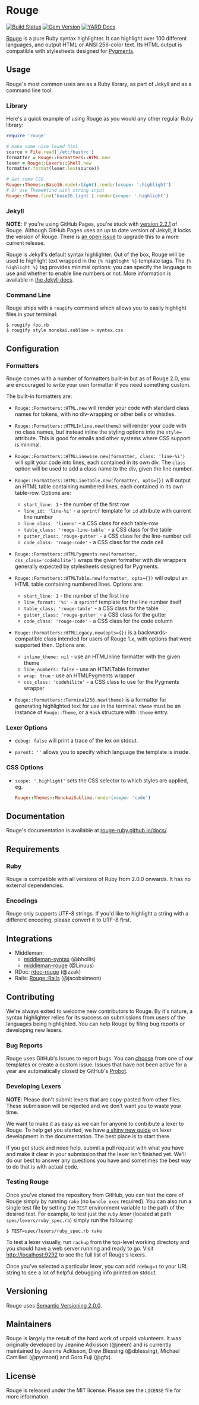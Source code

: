 # Rouge

[![Build Status](https://secure.travis-ci.org/rouge-ruby/rouge.svg)](https://travis-ci.org/rouge-ruby/rouge)
[![Gem Version](https://badge.fury.io/rb/rouge.svg)](https://rubygems.org/gems/rouge)
[![YARD Docs](http://img.shields.io/badge/yard-docs-blue.svg)](https://rouge-ruby.github.io/docs/)


[Rouge][] is a pure Ruby syntax highlighter. It can highlight over 100 different
languages, and output HTML or ANSI 256-color text. Its HTML output is
compatible with stylesheets designed for [Pygments][].

[Rouge]: http://rouge.jneen.net/ "Rouge"

[Pygments]: http://pygments.org "Pygments"

## Usage

Rouge's most common uses are as a Ruby library, as part of Jekyll and as a
command line tool.

### Library

Here's a quick example of using Rouge as you would any other regular Ruby
library:

``` ruby
require 'rouge'

# make some nice lexed html
source = File.read('/etc/bashrc')
formatter = Rouge::Formatters::HTML.new
lexer = Rouge::Lexers::Shell.new
formatter.format(lexer.lex(source))

# Get some CSS
Rouge::Themes::Base16.mode(:light).render(scope: '.highlight')
# Or use Theme#find with string input
Rouge::Theme.find('base16.light').render(scope: '.highlight')
```

### Jekyll

**NOTE**: If you're using GitHub Pages, you're stuck with [version
2.2.1][ghp-versions] of Rouge. Although GitHub Pages uses an up to date version
of Jekyll, it locks the version of Rouge. There is [an open issue][ghp-issue] to
upgrade this to a more current release.

[ghp-versions]: https://pages.github.com/versions/
"Version of the dependencies used by GitHub Pages"

[ghp-issue]: https://github.com/github/pages-gem/issues/601
"pages-gem Issue #601"

Rouge is Jekyll's default syntax highlighter. Out of the box, Rouge will be
used to highlight text wrapped in the `{% highlight %}` template tags. The
`{% highlight %}` tag provides minimal options: you can specify the language to
use and whether to enable line numbers or not. More information is available in
[the Jekyll docs][j-docs].

[j-docs]: https://jekyllrb.com/docs/liquid/tags/#code-snippet-highlighting
"Code snippet highlighting in the Jekyll documentation"

### Command Line

Rouge ships with a `rougify` command which allows you to easily highlight files
in your terminal:

``` shell
$ rougify foo.rb
$ rougify style monokai.sublime > syntax.css
```

## Configuration

### Formatters

Rouge comes with a number of formatters built-in but as of Rouge 2.0, you are
encouraged to write your own formatter if you need something custom.

The built-in formatters are:

* `Rouge::Formatters::HTML.new` will render your code with standard class names
  for tokens, with no div-wrapping or other bells or whistles.

* `Rouge::Formatters::HTMLInline.new(theme)` will render your code with no class
  names, but instead inline the styling options into the `style=` attribute.
  This is good for emails and other systems where CSS support is minimal.

* `Rouge::Formatters::HTMLLinewise.new(formatter, class: 'line-%i')` will split
  your code into lines, each contained in its own div. The `class` option will
  be used to add a class name to the div, given the line number.

* `Rouge::Formatters::HTMLLineTable.new(formatter, opts={})` will output an HTML
  table containing numbered lines, each contained in its own table-row. Options
  are:
    * `start_line: 1` - the number of the first row
    * `line_id: 'line-%i'` - a `sprintf` template for `id` attribute with
      current line number
    * `line_class: 'lineno'` - a CSS class for each table-row
    * `table_class: 'rouge-line-table'` - a CSS class for the table
    * `gutter_class: 'rouge-gutter'` - a CSS class for the line-number cell
    * `code_class: 'rouge-code'` - a CSS class for the code cell

* `Rouge::Formatters::HTMLPygments.new(formatter, css_class='codehilite')` wraps
  the given formatter with div wrappers generally expected by stylesheets
  designed for Pygments.

* `Rouge::Formatters::HTMLTable.new(formatter, opts={})` will output an HTML
  table containing numbered lines. Options are:
    * `start_line: 1` - the number of the first line
    * `line_format: '%i'` - a `sprintf` template for the line number itself
    * `table_class: 'rouge-table'` - a CSS class for the table
    * `gutter_class: 'rouge-gutter'` - a CSS class for the gutter
    * `code_class: 'rouge-code'` - a CSS class for the code column

* `Rouge::Formatters::HTMLLegacy.new(opts={})` is a backwards-compatible class
  intended for users of Rouge 1.x, with options that were supported then.
  Options are:
    * `inline_theme: nil` - use an HTMLInline formatter with the given theme
    * `line_numbers: false` - use an HTMLTable formatter
    * `wrap: true` - use an HTMLPygments wrapper
    * `css_class: 'codehilite'` - a CSS class to use for the Pygments wrapper

* `Rouge::Formatters::Terminal256.new(theme)` is a formatter for generating
  highlighted text for use in the terminal. `theme` must be an instance of
  `Rouge::Theme`, or a `Hash` structure with `:theme` entry.

### Lexer Options

* `debug: false` will print a trace of the lex on stdout.

* `parent: ''` allows you to specify which language the template is inside.

### CSS Options

* `scope: '.highlight'` sets the CSS selector to which styles are applied, eg.

  ``` ruby
  Rouge::Themes::MonokaiSublime.render(scope: 'code')
  ```

## Documentation

Rouge's documentation is available at [rouge-ruby.github.io/docs/][docs].

[docs]: https://rouge-ruby.github.io/docs "Rouge's official documentation"

## Requirements

### Ruby

Rouge is compatible with all versions of Ruby from 2.0.0 onwards. It has no
external dependencies.

### Encodings

Rouge only supports UTF-8 strings. If you'd like to highlight a string with a
different encoding, please convert it to UTF-8 first.

## Integrations

* Middleman:
  * [middleman-syntax][] (@bhollis)
  * [middleman-rouge][] (@Linuus)
* RDoc: [rdoc-rouge][] (@zzak)
* Rails: [Rouge::Rails][] (@jacobsimeon)

[middleman-syntax]: https://github.com/middleman/middleman-syntax
[middleman-rouge]: https://github.com/Linuus/middleman-rouge
[rdoc-rouge]: https://github.com/zzak/rdoc-rouge
[Rouge::Rails]: https://github.com/jacobsimeon/rouge-rails

## Contributing

We're always exited to welcome new contributors to Rouge. By it's nature, a
syntax highlighter relies for its success on submissions from users of the
languages being highlighted. You can help Rouge by filing bug reports or
developing new lexers.

### Bug Reports

Rouge uses GitHub's Issues to report bugs. You can [choose][issue_chooser] from
one of our templates or create a custom issue. Issues that have not been active
for a year are automatically closed by GitHub's [Probot][].

[issue_chooser]: https://github.com/rouge-ruby/rouge/issues/new/choose
"Choose an issue from the templates"

[Probot]: https://probot.github.io "Read more about GitHub's Probot"

### Developing Lexers

**NOTE**: Please don't submit lexers that are copy-pasted from other files.
These submission will be rejected and we don't want you to waste your time.

We want to make it as easy as we can for anyone to contribute a lexer to Rouge.
To help get you started, we have [a shiny new guide][lexer-dev-doc] on lexer
development in the documentation. The best place is to start there.

[lexer-dev-doc]: https://rouge-ruby.github.io/docs/file.LexerDevelopment.html
"Rouge's lexer development guide"

If you get stuck and need help, submit a pull request with what you have and
make it clear in your submission that the lexer isn't finished yet. We'll do our
best to answer any questions you have and sometimes the best way to do that is
with actual code.

### Testing Rouge

Once you've cloned the repository from GitHub, you can test the core of Rouge
simply by running `rake` (no `bundle exec` required). You can also run a single
test file by setting the `TEST` environment variable to the path of the desired
test. For example, to test just the *`ruby` lexer* (located at path
`spec/lexers/ruby_spec.rb`) simply run the following:

``` shell
$ TEST=spec/lexers/ruby_spec.rb rake
```

To test a lexer visually, run `rackup` from the top-level working directory and
you should have a web server running and ready to go. Visit
<http://localhost:9292> to see the full list of Rouge's lexers.

Once you've selected a particular lexer, you can add `?debug=1` to your URL
string to see a lot of helpful debugging info printed on stdout.

## Versioning

Rouge uses [Semantic Versioning 2.0.0][sv2].

[sv2]: http://semver.org/

## Maintainers

Rouge is largely the result of the hard work of unpaid volunteers. It was
originally developed by Jeanine Adkisson (@jneen) and is currently maintained by
Jeanine Adkisson, Drew Blessing (@dblessing), Michael Camilleri (@pyrmont) and
Goro Fuji (@gfx).

## License

Rouge is released under the MIT license. Please see the `LICENSE` file for more
information.
